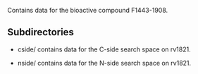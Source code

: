 Contains data for the bioactive compound F1443-1908.

## Subdirectories

- cside/ contains data for the C-side search space on rv1821.

- nside/ contains data for the N-side search space on rv1821.

